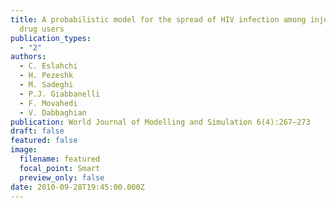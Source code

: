 ```yaml
---
title: A probabilistic model for the spread of HIV infection among injection
  drug users
publication_types:
  - "2"
authors:
  - C. Eslahchi
  - H. Pezeshk
  - M. Sadeghi
  - P.J. Giabbanelli
  - F. Movahedi
  - V. Dabbaghian
publication: World Journal of Modelling and Simulation 6(4):267–273
draft: false
featured: false
image:
  filename: featured
  focal_point: Smart
  preview_only: false
date: 2010-09-28T19:45:00.000Z
---
```

